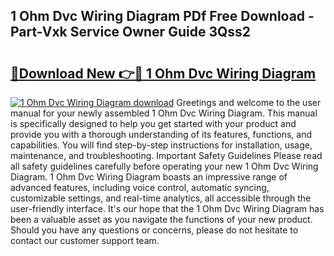 ## 1 Ohm Dvc Wiring Diagram PDf Free Download - Part-Vxk Service Owner Guide 3Qss2

# <h2><a href="http://dfhplan.blite.top/?on=1+Ohm+Dvc+Wiring+Diagram">🔗Download New 👉🔴 1 Ohm Dvc Wiring Diagram</a></h2>

[![1 Ohm Dvc Wiring Diagram download](https://i.imgur.com/lujVjoI.png)](http://dfhplan.blite.top/?on=1+Ohm+Dvc+Wiring+Diagram)
Greetings and welcome to the user manual for your newly assembled 1 Ohm Dvc Wiring Diagram. This manual is specifically designed to help you get started with your product and provide you with a thorough understanding of its features, functions, and capabilities. You will find step-by-step instructions for installation, usage, maintenance, and troubleshooting. Important Safety Guidelines Please read all safety guidelines carefully before operating your new 1 Ohm Dvc Wiring Diagram. 1 Ohm Dvc Wiring Diagram boasts an impressive range of advanced features, including voice control, automatic syncing, customizable settings, and real-time analytics, all accessible through the user-friendly interface. It's our hope that the 1 Ohm Dvc Wiring Diagram has been a valuable asset as you navigate the functions of your new product. Should you have any questions or concerns, please do not hesitate to contact our customer support team.
